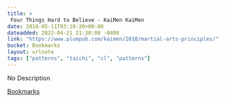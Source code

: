 ```yaml
---
title: > 
 Four Things Hard to Believe - KaiMen KaiMen
date: 2018-05-11T03:10:20+00:00
dateadded: 2022-04-21 21:30:08 -0400
link: "https://www.plumpub.com/kaimen/2018/martial-arts-principles/"
bucket: Bookmarks
layout: urlnote
tags: ["patterns", "taichi", "cl", "patterns"]
--- 
```

No Description
 <!-- end excerpt --> 
<div class='bucket'><a class='internal-link' href='/buckets/bookmarks'>Bookmarks</a></div> 
